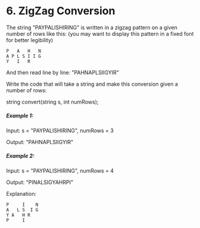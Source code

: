 # 6. ZigZag Conversion

The string "PAYPALISHIRING" is written in a zigzag pattern on a given number of rows like this: (you may want to display this pattern in a fixed font for better legibility)

```text
P   A   H   N
A P L S I I G
Y   I   R
```

And then read line by line: "PAHNAPLSIIGYIR"

Write the code that will take a string and make this conversion given a number of rows:

string convert(string s, int numRows);

##### Example 1:

Input: s = "PAYPALISHIRING", numRows = 3

Output: "PAHNAPLSIIGYIR"

##### Example 2:

Input: s = "PAYPALISHIRING", numRows = 4

Output: "PINALSIGYAHRPI"

Explanation:

```text
P     I    N
A   L S  I G
Y A   H R
P     I
```